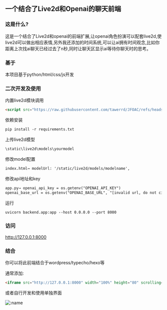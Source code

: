 ## 一个结合了Live2d和Openai的聊天前端

### 这是什么?
这是一个结合了Live2d和openai的前端扩展,让openai角色扮演可以配套live2d,使live2d可以做出相应表情,另外我还添加的时间系统,可以让ai拥有时间观念,比如你距离上次找ai聊天已经过去了n秒,同时让聊天区显示ai等待你聊天时的思考。

### 基于
本项目基于python/html/css/js开发

### 二次开发及使用

内置live2d模块调用

```html
<script src="https://raw.githubusercontent.com/tawerrd/JFOAC/refs/heads/main/static/live2d-widget/autoload.js"></script>
```

依赖安装

```html
pip install -r requirements.txt
```
上传live2d模型
```html
\static\live2d\models\yourmodel
```
修改model配置
```html
index.html→ modelUrl: '/static/live2d/models/modelname',
```
修改api地址和key
```html
app.py→ openai_api_key = os.getenv("OPENAI_API_KEY")
openai_base_url = os.getenv("OPENAI_BASE_URL", "[invalid url, do not cite])
```
运行
```html
uvicorn backend.app:app --host 0.0.0.0 --port 8000
```
### 访问
http://127.0.0.1:8000

### 结合
你可以将此前端结合于wordpress/typecho/hexo等

通常添加:
```html
<iframe src="http://127.0.0.1:8000" width="100%" height="80" scrolling="no"frameborder="no"></iframe>
```
或者自行开发和使用单独界面

![:name](https://count.getloli.com/@JFOCsadsfhuiasjdnih?name=JFOCsadsfhuiasjdnih&theme=kasuterura-4&padding=9&offset=0&align=top&scale=1&pixelated=0&darkmode=0)
